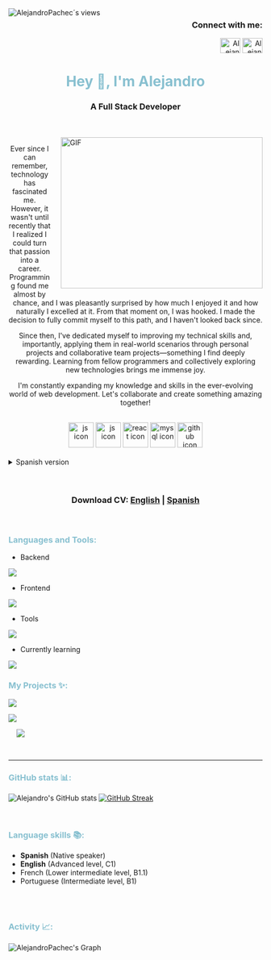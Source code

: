 <img style="float: left;" src="https://komarev.com/ghpvc/?username=AlejandroPachec&label=Profile%20views&color=0e75b6&style=flat" alt="AlejandroPachec´s views" />
<h3 align="right">Connect with me:</h3>
<p align="right">
<a href="https://www.linkedin.com/in/alejandropachecoferro/" target="blank"><img align="center" src="https://raw.githubusercontent.com/rahuldkjain/github-profile-readme-generator/master/src/images/icons/Social/linked-in-alt.svg" alt="Alejandro's Linkedin" height="30" width="40" /></a>
<a href="https://www.alejandro.pacheco.ferro@gmail.com"><img align="center" src="https://upload.wikimedia.org/wikipedia/commons/7/7e/Gmail_icon_%282020%29.svg" alt="Alejandro's Gmail" height="30" width="40" /></a>

<h1 align="center" style="color: #88C0D0;">Hey 👋, I'm Alejandro</h1>
<h3 align="center">A Full Stack Developer</h3>
<br>
<br>
<img align="right" style="float: right; margin: 0 0 20px 20px;" alt="GIF" src="https://camo.githubusercontent.com/b11e7b61bd4e5d72e7203a32b84c726e0ca3a53daac1af266ed17cb1069664f6/68747470733a2f2f692e70696e696d672e636f6d2f6f726967696e616c732f38312f31372f38622f38313137386234376138353938663063383163343739396632636464343035372e676966" width="400" height="300" />
<div>
<p align="center">Ever since I can remember, technology has fascinated me. However, it wasn't until recently that I realized I could turn that passion into a career. Programming found me almost by chance, and I was pleasantly surprised by how much I enjoyed it and how naturally I excelled at it. From that moment on, I was hooked. I made the decision to fully commit myself to this path, and I haven't looked back since.</p>

<p align="center">Since then, I've dedicated myself to improving my technical skills and, importantly, applying them in real-world scenarios through personal projects and collaborative team projects—something I find deeply rewarding. Learning from fellow programmers and collectively exploring new technologies brings me immense joy.</p>

<p align="center">I'm constantly expanding my knowledge and skills in the ever-evolving world of web development. Let's collaborate and create something amazing together!</p>

</div>
<br>

<div align="center">
  <img src="https://techstack-generator.vercel.app/ts-icon.svg" alt="js icon"width="50" height="50" />
  <img src="https://techstack-generator.vercel.app/js-icon.svg" alt="js icon"width="50" height="50" />
  <img src="https://techstack-generator.vercel.app/react-icon.svg" alt="react icon" width="50" height="50" />
  <img src="https://techstack-generator.vercel.app/mysql-icon.svg" alt="mysql icon" width="50" height="50" />
  <img src="https://techstack-generator.vercel.app/github-icon.svg" alt="github icon" width="50" height="50" />
</div>


<br>

<details>
  <summary>Spanish version</summary>
<br>

<br>
<img align="right" style="float: right; margin: 0 0 20px 20px;" alt="GIF" src="https://camo.githubusercontent.com/b11e7b61bd4e5d72e7203a32b84c726e0ca3a53daac1af266ed17cb1069664f6/68747470733a2f2f692e70696e696d672e636f6d2f6f726967696e616c732f38312f31372f38622f38313137386234376138353938663063383163343739396632636464343035372e676966" width="400" height="350" />
<div>
<p align="center">Desde que tengo uso de razón, la tecnología me ha fascinado. Aún así, no fue hasta hace poco que me di cuenta de que podía convertir esa pasión en una carrera profesional. La programación llegó a mí casi por casualidad, y me sentí gratamente sorprendido por cuánto me gustaba y lo bien que se me daba de forma natural. Desde ese momento me enganché y fue entonces cuando tomé la determinación de dedicarme al cien por cien en este camino y no he vuelto a mirar atrás</p>

<p align="center">Desde entonces me he dedicado a mejorar mis habilidades técnicas y, sobre todo, aplicarlas en escenarios reales a través proyectos personales y proyectos de equipo colaborativos, algo que me encanta profundamente. Aprender de otros compañeros programadores y explorar en equipo nuevas tecnologías me aporta mucha felicidad.</p>

<p align="center">Estoy constantemente expandiendo mis conocimientos y habilidades en el cambiante mundo de la programación. ¡Colaboremos juntos y creemos algo increíble!</p>

</div>
</details>
<br>
<br>


<h3 align="center">Download CV: <a href="https://drive.google.com/file/d/1HSotWVd3Spy-PRpjlljgZ8eoQrfjfi1l/view?usp=drive_link">English</a> | <a href="https://drive.google.com/file/d/1H6mIInNzG4PlEh4xkKdyE-PtieyoffJL/view?usp=drive_link">Spanish</a></p>
<br>
<h3 align="left" style="color: #88C0D0;">Languages and Tools:</h3>

- Backend
<p align="left">
  <a href="https://skillicons.dev">
    <img src="https://skillicons.dev/icons?i=nodejs,mongodb,mysql,express" />
  </a>
</p>

- Frontend
<p align="left">
  <a href="https://skillicons.dev">
    <img src="https://skillicons.dev/icons?i=react,nextjs,tailwind,vite,materialui" />
  </a>
</p>

- Tools
<p align="left">
  <a href="https://skillicons.dev">
    <img src="https://skillicons.dev/icons?i=git,github,vscode,postman,npm,cloudflare" />
  </a>
</p>

- Currently learning
<p align="left">
  <a href="https://skillicons.dev">
    <img src="https://skillicons.dev/icons?i=ts,vue" />
  </a>
</p>

<h3 align="left" style="color: #88C0D0;"> My Projects ✨:</h3>
<p style="margin-right: 1rem">
  <a href="https://corunaenmarchacontraocancro.com/">
   <img align="center" src="https://github-readme-stats.vercel.app/api/pin/?username=AnaBelenBernardez&repo=aecc&theme=nord" />
  </a>
</p>
<p>
  <a href="https://github.com/AlejandroPachec/Player2Player">
    <img align="center" src="https://github-readme-stats.vercel.app/api/pin/?username=AlejandroPachec&repo=Player2Player&theme=nord" />
  </a>
</p>
  <p style="margin-left: 1rem">
  <a href="https://github.com/AlejandroPachec/Cometa_Animal_Shelter_Backend">
    <img align="center" src="https://github-readme-stats.vercel.app/api/pin/?username=AlejandroPachec&repo=Cometa_Animal_Shelter_Backend&theme=nord" />
  </a>
</p>
<br>


---

<h3 align="left" style="color: #88C0D0;">GitHub stats 📊:</h3>


![Alejandro's GitHub stats](https://github-readme-stats.vercel.app/api?username=AlejandroPachec\&theme=nord\&show_icons=true\&show=reviews,prs_merged,prs_merged_percentage\&hide=contribs,issues,reviews)
[![GitHub Streak](https://streak-stats.demolab.com/?user=AlejandroPachec&theme=nord&mode=weekly)](https://git.io/streak-stats)

<br/>

<h3 align="left" style="color: #88C0D0;">Language skills 📚:</h3>

  - **Spanish** (Native speaker)
  - **English** (Advanced level, C1)
  - French (Lower intermediate level, B1.1)
  - Portuguese (Intermediate level, B1)
<br/>

<br/>

<h3 align="left" style="color: #88C0D0;">Activity 📈:</h3>

![AlejandroPachec's Graph](https://github-readme-activity-graph.vercel.app/graph?username=AlejandroPachec&custom_title=Alejandro's%20GitHub%20Activity%20Graph&theme=nord&area=true)
<br><br>

